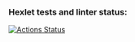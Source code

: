 ### Hexlet tests and linter status:
[![Actions Status](https://github.com/orcworker1/python-project-50/actions/workflows/hexlet-check.yml/badge.svg)](https://github.com/orcworker1/python-project-50/actions)